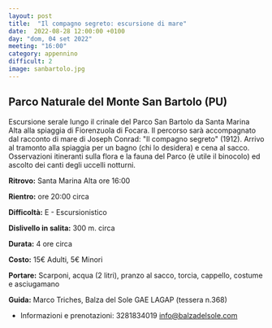 ```yaml
---
layout: post
title:  "Il compagno segreto: escursione di mare"
date:  2022-08-28 12:00:00 +0100
day: "dom, 04 set 2022"
meeting: "16:00"
category: appennino 
difficult: 2
image: sanbartolo.jpg
---
```


## Parco Naturale del Monte San Bartolo (PU)

Escursione serale lungo il crinale del Parco San Bartolo da Santa Marina Alta alla spiaggia di Fiorenzuola di Focara. Il percorso sarà accompagnato dal racconto di mare di Joseph Conrad: "Il compagno segreto" (1912). Arrivo al tramonto alla spiaggia per un bagno (chi lo desidera) e cena al sacco.
Osservazioni itineranti sulla flora e la fauna del Parco (è utile il binocolo) ed ascolto dei canti degli uccelli notturni.

**Ritrovo:** Santa Marina Alta ore 16:00

**Rientro:** ore 20:00 circa 

**Difficoltà:** E - Escursionistico

**Dislivello in salita:**  300 m. circa

**Durata:** 4 ore circa

**Costo:** 15€ Adulti, 5€ Minori

**Portare:** Scarponi, acqua (2 litri), pranzo al sacco, torcia, cappello, costume e asciugamano 

**Guida:** Marco Triches, Balza del Sole GAE LAGAP (tessera n.368)
* Informazioni e prenotazioni: 3281834019 info@balzadelsole.com
